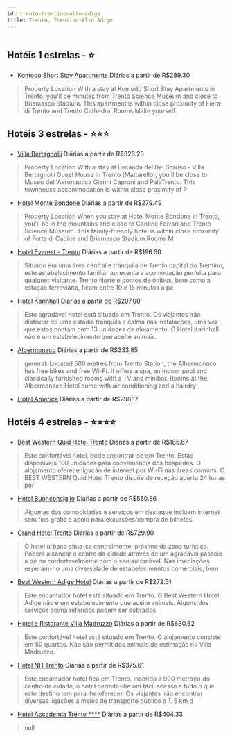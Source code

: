 ```yaml
---
id: trento-trentino-alto-adige
title: Trento, Trentino-Alto Adige
---
```


<center><img src="https://assets.cosmos-data.com/1/04f347a7b79540e8bb5e567f8c29e155/278309.jpg" alt="" /></center>


## Hotéis 1 estrelas - ⭐️

-    [Komodo Short Stay Apartments](https://www.hurb.com/hoteis/trento/komodo-short-stay-apartments-JNP-JP868465?cmp=18055) Diárias a partir de R$289.30
   > Property Location With a stay at Komodo Short Stay Apartments in Trento, you&apos;ll be minutes from Trento Science Museum and close to Briamasco Stadium. This apartment is within close proximity of Fiera di Trento and Trento Cathedral.Rooms Make yourself

## Hotéis 3 estrelas - ⭐️⭐️⭐️

-    [Villa Bertagnolli](https://www.hurb.com/hoteis/trento/villa-bertagnolli-JNP-JP254544?cmp=18055) Diárias a partir de R$326.23
   > Property Location With a stay at Locanda del Bel Sorriso - Villa Bertagnolli Guest House in Trento (Mattarello), you&apos;ll be close to Museo dell&apos;Aeronautica Gianni Caproni and PalaTrento. This townhouse accommodation is within close proximity of P
-    [Hotel Monte Bondone](https://www.hurb.com/hoteis/trento/hotel-monte-bondone-JNP-JP260861?cmp=18055) Diárias a partir de R$279.49
   > Property Location When you stay at Hotel Monte Bondone in Trento, you&apos;ll be in the mountains and close to Cantine Ferrari and Trento Science Museum. This family-friendly hotel is within close proximity of Forte di Cadine and Briamasco Stadium.Rooms M
-    [Hotel Everest - Trento](https://www.hurb.com/hoteis/trento/hotel-everest-trento-JNP-JP254614?cmp=18055) Diárias a partir de R$196.60
   > Situado em uma área central e tranquila de Trento capital do Trentino, este estabelecimento familiar apresenta a acomodação perfeita para qualquer visitante. Trento Norte e pontos de ônibus, bem como a estação ferroviária, ficam entre 10 e 15 minutos a pé
-    [Hotel Karinhall](https://www.hurb.com/hoteis/trento/hotel-karinhall-JNP-JP562801?cmp=18055) Diárias a partir de R$207.00
   > Este agradável hotel está situado em Trento. Os viajantes irão disfrutar de uma estadia tranquila e calma nas instalações, uma vez que estas contam com 13 unidades de alojamento. O Hotel Karinhall não é um estabelecimento que aceite animais. 
-    [Albermonaco](https://www.hurb.com/hoteis/trento/albermonaco-JNP-JP486608?cmp=18055) Diárias a partir de R$333.85
   > general: Located 500 metres from Trento Station, the Albermonaco has free bikes and free Wi-Fi. It offers a spa, an indoor pool and classically furnished rooms with a TV and minibar.  Rooms at the Albermonaco Hotel come with air conditioning and a hairdry
-    [Hotel America](https://www.hurb.com/hoteis/trento/hotel-america-JNP-JP841844?cmp=18055) Diárias a partir de R$298.17
   > 

## Hotéis 4 estrelas - ⭐️⭐️⭐️⭐️

-    [Best Western Quid Hotel Trento](https://www.hurb.com/hoteis/trento/best-western-quid-hotel-trento-JNP-JP109976?cmp=18055) Diárias a partir de R$186.67
   > Este confortável hotel, pode encontrar-se em Trento. Estão disponíveis 100 unidades para conveniência dos hóspedes. O alojamento oferece ligação de internet por Wi-Fi nas áreas comuns. O BEST WESTERN Quid Hotel Trento dispõe de receção aberta 24 horas por
-    [Hotel Buonconsiglio](https://www.hurb.com/hoteis/trento/hotel-buonconsiglio-JNP-JP011358?cmp=18055) Diárias a partir de R$550.86
   > Algumas das comodidades e serviços em destaque incluem internet sem fios grátis e apoio para excursões/compra de bilhetes.
-    [Grand Hotel Trento](https://www.hurb.com/hoteis/trento/grand-hotel-trento-JNP-JP795847?cmp=18055) Diárias a partir de R$729.90
   > O hotel urbano situa-se centralmente, próximo da zona turística. Poderá alcançar o centro da cidade através de um agradável passeio a pé ou confortavelmente com o seu automóvel. Nas imediações esperam-no uma diversidade de estabelecimentos comerciais, bem
-    [Best Western Adige Hotel](https://www.hurb.com/hoteis/trento/best-western-adige-hotel-JNP-JP113087?cmp=18055) Diárias a partir de R$272.51
   > Este encantador hotel está situado em Trento. O Best Western Hotel Adige não é um estabelecimento que aceite animais. Alguns dos serviços acima referidos podem ser cobrados. 
-    [Hotel e Ristorante Villa Madruzzo](https://www.hurb.com/hoteis/trento/hotel-e-ristorante-villa-madruzzo-JNP-JP140568?cmp=18055) Diárias a partir de R$630.62
   > Este confortável hotel está situado em Trento. O alojamento consiste em 50 quartos. Não são permitidos animais de estimação no Villa Madruzzo. 
-    [Hotel NH Trento](https://www.hurb.com/hoteis/trento/hotel-nh-trento-JNP-JP422349?cmp=18055) Diárias a partir de R$375.61
   > Este encantador hotel fica em Trento. Inserido a 900 metro(s) do centro da cidade, o hotel permite-lhe um fácil acesso a tudo o que este destino tem para lhe oferecer. Os viajantes irão encontrar diversas ligações a meios de transporte público a 1. 5 km d
-    [Hotel Accademia Trento ****](https://www.hurb.com/hoteis/trento/hotel-accademia-trento-JNP-JP761019?cmp=18055) Diárias a partir de R$404.33
   > null
